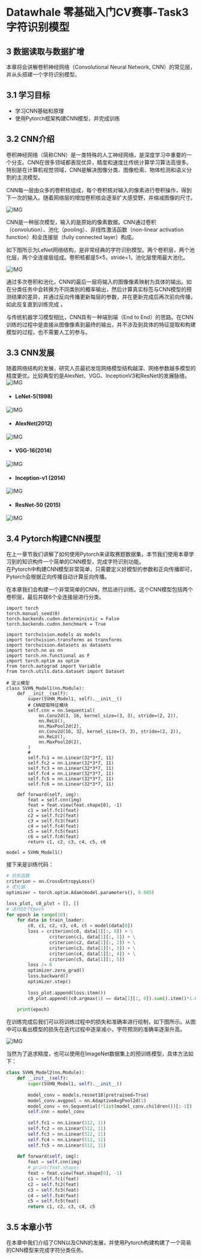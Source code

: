 # Datawhale 零基础入门CV赛事-Task3 字符识别模型     

## 3 数据读取与数据扩增
      
本章将会讲解卷积神经网络（Convolutional Neural Network, CNN）的常见层，并从头搭建一个字符识别模型。     
     
## 3.1 学习目标     
- 学习CNN基础和原理      
- 使用Pytorch框架构建CNN模型，并完成训练      
      
## 3.2 CNN介绍      
卷积神经网络（简称CNN）是一类特殊的人工神经网络，是深度学习中重要的一个分支。CNN在很多领域都表现优异，精度和速度比传统计算学习算法高很多。特别是在计算机视觉领域，CNN是解决图像分类、图像检索、物体检测和语义分割的主流模型。      
          
CNN每一层由众多的卷积核组成，每个卷积核对输入的像素进行卷积操作，得到下一次的输入。随着网络层的增加卷积核会逐渐扩大感受野，并缩减图像的尺寸。        
             
  ![IMG](IMG/Task03/卷积.png)    
                  
CNN是一种层次模型，输入的是原始的像素数据。CNN通过卷积（convolution）、池化（pooling）、非线性激活函数（non-linear activation function）和全连接层（fully connected layer）构成。      

如下图所示为LeNet网络结构，是非常经典的字符识别模型。两个卷积层，两个池化层，两个全连接层组成。卷积核都是5×5，stride=1，池化层使用最大池化。    
     
 ![IMG](IMG/Task03/Le_CNN.png)       
           
通过多次卷积和池化，CNN的最后一层将输入的图像像素映射为具体的输出。如在分类任务中会转换为不同类别的概率输出，然后计算真实标签与CNN模型的预测结果的差异，并通过反向传播更新每层的参数，并在更新完成后再次前向传播，如此反复直到训练完成 。
         
与传统机器学习模型相比，CNN具有一种端到端（End to End）的思路。在CNN训练的过程中是直接从图像像素到最终的输出，并不涉及到具体的特征提取和构建模型的过程，也不需要人工的参与。
       
## 3.3 CNN发展      
随着网络结构的发展，研究人员最初发现网络模型结构越深、网络参数越多模型的精度更优。比较典型的是AlexNet、VGG、InceptionV3和ResNet的发展脉络。      
![IMG](IMG/Task03/网络发展.png)
      
 - #### LeNet-5(1998)     
 ![IMG](IMG/Task03/Le_net.png)
 
 - #### AlexNet(2012)
 ![IMG](IMG/Task03/Alex-net.png)     
      
- #### VGG-16(2014)   
 ![IMG](IMG/Task03/VGG.png)   
      
 - #### Inception-v1 (2014)    
 ![IMG](IMG/Task03/Incep-net.png)      
           
 - #### ResNet-50 (2015)    
 ![IMG](IMG/Task03/Resnet50.png)    
      
## 3.4 Pytorch构建CNN模型     
      
在上一章节我们讲解了如何使用Pytorch来读取赛题数据集，本节我们使用本章学习到的知识构件一个简单的CNN模型，完成字符识别功能。              
在Pytorch中构建CNN模型非常简单，只需要定义好模型的参数和正向传播即可，Pytorch会根据正向传播自动计算反向传播。         
        
在本章我们会构建一个非常简单的CNN，然后进行训练。这个CNN模型包括两个卷积层，最后并联6个全连接层进行分类。        
```pyhon
import torch
torch.manual_seed(0)
torch.backends.cudnn.deterministic = False
torch.backends.cudnn.benchmark = True

import torchvision.models as models
import torchvision.transforms as transforms
import torchvision.datasets as datasets
import torch.nn as nn
import torch.nn.functional as F
import torch.optim as optim
from torch.autograd import Variable
from torch.utils.data.dataset import Dataset

# 定义模型
class SVHN_Model1(nn.Module):
    def __init__(self):
        super(SVHN_Model1, self).__init__()
        # CNN提取特征模块
        self.cnn = nn.Sequential(
            nn.Conv2d(3, 16, kernel_size=(3, 3), stride=(2, 2)),
            nn.ReLU(),  
            nn.MaxPool2d(2),
            nn.Conv2d(16, 32, kernel_size=(3, 3), stride=(2, 2)),
            nn.ReLU(), 
            nn.MaxPool2d(2),
        )
        # 
        self.fc1 = nn.Linear(32*3*7, 11)
        self.fc2 = nn.Linear(32*3*7, 11)
        self.fc3 = nn.Linear(32*3*7, 11)
        self.fc4 = nn.Linear(32*3*7, 11)
        self.fc5 = nn.Linear(32*3*7, 11)
        self.fc6 = nn.Linear(32*3*7, 11)
    
    def forward(self, img):        
        feat = self.cnn(img)
        feat = feat.view(feat.shape[0], -1)
        c1 = self.fc1(feat)
        c2 = self.fc2(feat)
        c3 = self.fc3(feat)
        c4 = self.fc4(feat)
        c5 = self.fc5(feat)
        c6 = self.fc6(feat)
        return c1, c2, c3, c4, c5, c6
    
model = SVHN_Model1()
```    
      
接下来是训练代码：       
```python
# 损失函数
criterion = nn.CrossEntropyLoss()
# 优化器
optimizer = torch.optim.Adam(model.parameters(), 0.005)

loss_plot, c0_plot = [], []
# 迭代10个Epoch
for epoch in range(10):
    for data in train_loader:
        c0, c1, c2, c3, c4, c5 = model(data[0])
        loss = criterion(c0, data[1][:, 0]) + \
                criterion(c1, data[1][:, 1]) + \
                criterion(c2, data[1][:, 2]) + \
                criterion(c3, data[1][:, 3]) + \
                criterion(c4, data[1][:, 4]) + \
                criterion(c5, data[1][:, 5])
        loss /= 6
        optimizer.zero_grad()
        loss.backward()
        optimizer.step()
        
        loss_plot.append(loss.item())
        c0_plot.append((c0.argmax(1) == data[1][:, 0]).sum().item()*1.0 / c0.shape[0])
        
    print(epoch)
```     
在训练完成后我们可以将训练过程中的损失和准确率进行绘制，如下图所示。从图中可以看出模型的损失在迭代过程中逐渐减小，字符预测的准确率逐渐升高。          
      
 ![IMG](IMG/Task03/loss.png)     
           
当然为了追求精度，也可以使用在ImageNet数据集上的预训练模型，具体方法如下：         
```python
class SVHN_Model2(nn.Module):
    def __init__(self):
        super(SVHN_Model1, self).__init__()
                
        model_conv = models.resnet18(pretrained=True)
        model_conv.avgpool = nn.AdaptiveAvgPool2d(1)
        model_conv = nn.Sequential(*list(model_conv.children())[:-1])
        self.cnn = model_conv
        
        self.fc1 = nn.Linear(512, 11)
        self.fc2 = nn.Linear(512, 11)
        self.fc3 = nn.Linear(512, 11)
        self.fc4 = nn.Linear(512, 11)
        self.fc5 = nn.Linear(512, 11)
    
    def forward(self, img):        
        feat = self.cnn(img)
        # print(feat.shape)
        feat = feat.view(feat.shape[0], -1)
        c1 = self.fc1(feat)
        c2 = self.fc2(feat)
        c3 = self.fc3(feat)
        c4 = self.fc4(feat)
        c5 = self.fc5(feat)
        return c1, c2, c3, c4, c5
```      
## 3.5 本章小节     
在本章中我们介绍了CNN以及CNN的发展，并使用Pytorch构建构建了一个简易的CNN模型来完成字符分类任务。      

